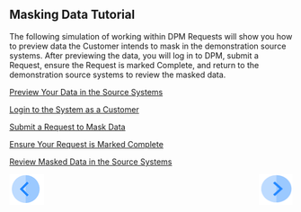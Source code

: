 ## Masking Data Tutorial

The following simulation of working within DPM Requests will show you how to preview data the Customer intends to mask in the demonstration source systems. After previewing the data, you will log in to DPM, submit a Request, ensure the Request is marked Complete, and return to the demonstration source systems to review the masked data.

[Preview Your Data in the Source Systems](/articles/demo_project/DPM_Demo_Project/05_Masking/03_02_Masking_Preview_Your_Data.md)

[Login to the System as a Customer](/articles/demo_project/DPM_Demo_Project/05_Masking/03_03_Masking_Login.md)

[Submit a Request to Mask Data](/articles/demo_project/DPM_Demo_Project/05_Masking/03_04_Masking_Submit_a_Request_to_Mask.md)

[Ensure Your Request is Marked Complete](/articles/demo_project/DPM_Demo_Project/05_Masking/03_05_Masking_Ensure_Marked_Complete.md)

[Review Masked Data in the Source Systems](/articles/demo_project/DPM_Demo_Project/05_Masking/03_06_Masking_Review_Your_Data.md)



[![Previous](/articles/demo_project/DPM_Demo_Project/images/Previous.png)]( /articles/demo_project/DPM_Demo_Project/05_Masking/02_Masking_Data_Introduction.md)[<img align="right" width="60" height="54" src="/articles/demo_project/DPM_Demo_Project/images/Next.png">](/articles/demo_project/DPM_Demo_Project/05_Masking/03_02_Masking_Preview_Your_Data.md)
